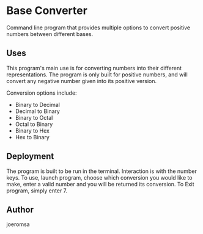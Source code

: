 # Base Converter
Command line program that provides multiple options to convert positive numbers between different bases.

## Uses
This program's main use is for converting numbers into their different representations. The program is only built for positive numbers, and will convert any negative number given into its positive version.  

Conversion options include:
* Binary to Decimal
* Decimal to Binary
* Binary to Octal
* Octal to Binary
* Binary to Hex
* Hex to Binary

## Deployment
The program is built to be run in the terminal. Interaction is with the number keys.
To use, launch program, choose which conversion you would like to make, enter a valid number and you will be returned its conversion. 
To Exit program, simply enter 7.

## Author
joeromsa

